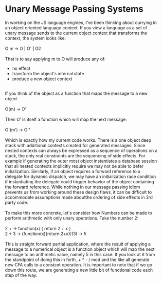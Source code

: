 Unary Message Passing Systems
=============================

In working on the JS language engines, I&#39;ve been thinking about currying in an object oriented language context. If you view a language as a set of unary message sends to the current object context that transforms the context, the system looks like:<br><br>  O m -> O | O&#39; | O2<br><br>That is to say applying m to O will produce any of:<ul><li>no effect</li><li>transform the object&#39;s internal state</li><li>produce a new object context</li></ul><br>If you think of the object as a function that maps the message to a new object<br><br>  O(m) -> O&#39;<br><br>Then O&#39; is itself a function which will map the next message:<br><br>  O&#39;(m&#39;) -> O&#39;&#39;<br><br>Which is exactly how my current code works. There is a one object deep stack with additional contexts created for generated messages.  Since nested contexts can always be expressed as a sequence of operations on a stack, the only real constraints are the sequencing of side effects.  For example if generating the outer most object instantiates a database session that all nested contexts implicitly require we may not be able to defer initialization. Similarly, if an object requires a forward reference to a delegate for dynamic dispatch, we may have an initialization race condition if instantiating the delegate could trigger behavior of the object containing the forward reference. While nothing in our message passing idiom prevents us from working around these design flaws, it can be difficult to accommodate assumptions made aboutthe ordering of side effects in 3rd party code. <br><br>To make this more concrete, let&#39;s consider how Numbers can be made to perform arithmetic with only unary operations. Take the number 2:<br><br>  2 + -> function(x) { return 2 + x }<br>  2 + 3 -> (function(x){return 2+x})(3) -> 5<br><br>This is straight forward partial application, where the result of applying a message to a numerical object is a function object which will map the next message to an arithmetic value, namely 5 in this case.  If you look at it from the standpoint of doing this in forth, + * - / mod and the like all generate new CFA calls to a constant operation. It is important to note that if we go down this route, we are generating a new little bit of functional code each step of the way.  <br>  <br><br>  <br><br><br><br><br><br>